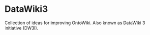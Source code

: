 DataWiki3
=========

Collection of ideas for improving OntoWiki. Also known as DataWiki 3 initiative (DW3I).

